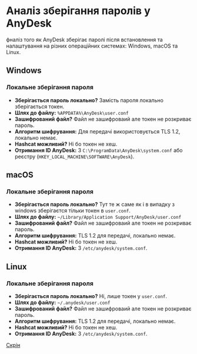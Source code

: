 # Аналіз зберігання паролів у AnyDesk

фналіз того як AnyDesk зберігає паролі після встановлення та налаштування на різних операційних системах: Windows, macOS та Linux. 

## Windows

### Локальне зберігання пароля
- **Зберігається пароль локально?** Замість пароля локально зберігається токен.
- **Шлях до файлу:** `%APPDATA%\AnyDesk\user.conf`
- **Зашифрований файл?** Файл не зашифроваий але токен не розкриває пароль.
- **Алгоритм шифрування:** Для передачі використовується TLS 1.2, локально немає.
- **Hashcat можливий?** Ні бо токен не хеш.
- **Отримання ID AnyDesk:** З `C:\ProgramData\AnyDesk\system.conf` або реєстру (`HKEY_LOCAL_MACHINE\SOFTWARE\AnyDesk`).

## macOS

### Локальне зберігання пароля
- **Зберігається пароль локально?** Тут те ж саме як і в випадку з windows зберігаєтся тільки токен в `user.conf`.
- **Шлях до файлу:** `~/Library/Application Support/AnyDesk/user.conf`
- **Зашифрований файл?** Файл не зашифроваий але токен не розкриває пароль.
- **Алгоритм шифрування:** TLS 1.2 для передачі, локально немає.
- **Hashcat можливий?** Ні бо токен не хеш.
- **Отримання ID AnyDesk:** З `/etc/anydesk/system.conf`.

## Linux

### Локальне зберігання пароля
- **Зберігається пароль локально?** Ні, лише токен у `user.conf`.
- **Шлях до файлу:** `~/.anydesk/user.conf`
- **Зашифрований файл?** Файл не зашифроваий але токен не розкриває пароль.
- **Алгоритм шифрування:** TLS 1.2 для передачі, локально немає.
- **Hashcat можливий?** Ні бо токен не хеш.
- **Отримання ID AnyDesk:** З `/etc/anydesk/system.conf`.

[Скрін](https://github.com/RybenLigst/security/blob/main/app_security/AnyDesk/anydesk_conf_files_when_not_installed.png)
